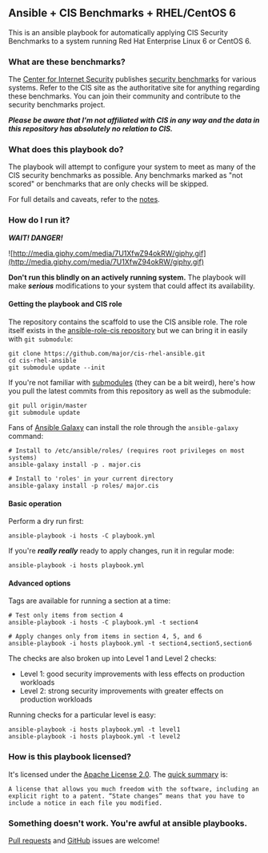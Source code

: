 ## Ansible + CIS Benchmarks + RHEL/CentOS 6

This is an ansible playbook for automatically applying CIS Security Benchmarks to a system running Red Hat Enterprise Linux 6 or CentOS 6.

### What are these benchmarks?
The [Center for Internet Security](http://www.cisecurity.org/) publishes [security benchmarks](http://benchmarks.cisecurity.org/) for various systems.  Refer to the CIS site as the authoritative site for anything regarding these benchmarks.  You can join their community and contribute to the security benchmarks project.

***Please be aware that I'm not affiliated with CIS in any way and the data in this repository has absolutely no relation to CIS.***

### What does this playbook do?
The playbook will attempt to configure your system to meet as many of the CIS security benchmarks as possible.  Any benchmarks marked as "not scored" or benchmarks that are only checks will be skipped.

For full details and caveats, refer to the [notes](NOTES.md).

### How do I run it?
***WAIT! DANGER!***

![http://media.giphy.com/media/7U1XfwZ94okRW/giphy.gif](http://media.giphy.com/media/7U1XfwZ94okRW/giphy.gif)

**Don't run this blindly on an actively running system.**  The playbook will make ***serious*** modifications to your system that could affect its availability.

#### Getting the playbook and CIS role
The repository contains the scaffold to use the CIS ansible role.  The role itself exists in the [ansible-role-cis repository](https://github.com/major/ansible-role-cis) but we can bring it in easily with `git submodule`:

    git clone https://github.com/major/cis-rhel-ansible.git
    cd cis-rhel-ansible
    git submodule update --init

If you're not familiar with [submodules](http://git-scm.com/book/en/Git-Tools-Submodules) (they can be a bit weird), here's how you pull the latest commits from this repository as well as the submodule:

    git pull origin/master
    git submodule update

Fans of [Ansible Galaxy](https://galaxy.ansible.com) can install the role through the `ansible-galaxy` command:

    # Install to /etc/ansible/roles/ (requires root privileges on most systems)
    ansible-galaxy install -p . major.cis

    # Install to 'roles' in your current directory
    ansible-galaxy install -p roles/ major.cis

#### Basic operation

Perform a dry run first:

    ansible-playbook -i hosts -C playbook.yml

If you're ***really really*** ready to apply changes, run it in regular mode:

    ansible-playbook -i hosts playbook.yml

#### Advanced options

Tags are available for running a section at a time:

    # Test only items from section 4
    ansible-playbook -i hosts -C playbook.yml -t section4
    
    # Apply changes only from items in section 4, 5, and 6
    ansible-playbook -i hosts playbook.yml -t section4,section5,section6

The checks are also broken up into Level 1 and Level 2 checks:

* Level 1: good security improvements with less effects on production workloads
* Level 2: strong security improvements with greater effects on production workloads

Running checks for a particular level is easy:

    ansible-playbook -i hosts playbook.yml -t level1
    ansible-playbook -i hosts playbook.yml -t level2

### How is this playbook licensed?
It's licensed under the [Apache License 2.0](https://www.apache.org/licenses/LICENSE-2.0.html).  The [quick summary](http://bit.ly/VBkBfY) is:

    A license that allows you much freedom with the software, including an explicit right to a patent. “State changes” means that you have to include a notice in each file you modified. 

### Something doesn't work. You're awful at ansible playbooks.

[Pull requests](https://github.com/major/cis-rhel-ansible/pulls) and [GitHub](https://github.com/major/cis-rhel-ansible/issues) issues are welcome!

